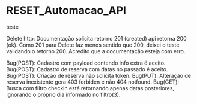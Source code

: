# RESET_Automacao_API
teste

Delete http: Documentação solicita retorno 201 (created) api retorna 200 (ok). Como 201 para Delete 
faz menos sentido que 200, deixei o teste validando o retorno 200. Acredito que a documentação
esteja com erro.

Bug(POST): Cadastro com payload contendo info extra é aceito.
Bug(POST): Cadastro de reserva com datas no passado é aceito.
Bug(POST): Criação de reserva não solicita token.
Bug(PUT): Alteração de reserva inexistente gera 403 forbiden e não 404 notfound.
Bug(GET): Busca com filtro checkin está retornando apenas datas posteriores, ignorando o próprio dia informado no filtro(3).




